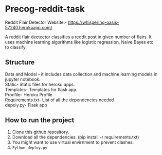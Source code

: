 # Precog-reddit-task
Reddit Flair Detector
Website:- https://whispering-oasis-57240.herokuapp.com/

A reddit flair dectector classifies a reddit post in given number of flairs. It uses machine learning algorithms like logistic regression, Naive Bayes etc to classify. 

## Structure

Data and Model - it includes data collection and machine learning models in jupyter notebook. <br /> 
Static- Static files for heroku apps.<br /> 
Templates- Templates for flask app.<br /> 
Procfile- Heroku Profile<br /> 
Requirements.txt-  List of all the dependencies needed<br /> 
depoly.py- Flask app<br /> 

## How to run the project
1. Clone this github repository.
2. Download all the dependencies. (pip install -r requirements.txt)
3. You might want to use virtual envirnment to prevent clashes.
4. `Python deploy.py`

